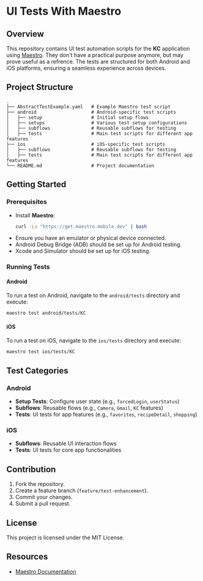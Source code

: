 # UI Tests With Maestro

## Overview
This repository contains UI test automation scripts for the **KC** application using [Maestro](https://maestro.mobile.dev/). They don't have a practical purpose anymore, but may prove useful as a refrence. The tests are structured for both Android and iOS platforms, ensuring a seamless experience across devices.

## Project Structure
```
.
├── AbstractTestExample.yaml   # Example Maestro test script
├── android                    # Android-specific test scripts
│   ├── setup                  # Initial setup flows
│   ├── setups                 # Various test setup configurations
│   ├── subflows               # Reusable subflows for testing
│   ├── tests                  # Main test scripts for different app features
├── ios                        # iOS-specific test scripts
│   ├── subflows               # Reusable subflows for testing
│   ├── tests                  # Main test scripts for different app features
└── README.md                  # Project documentation
```

## Getting Started
### Prerequisites
- Install **Maestro**:
  ```sh
  curl -Ls "https://get.maestro.mobile.dev" | bash
  ```
- Ensure you have an emulator or physical device connected.
- Android Debug Bridge (ADB) should be set up for Android testing.
- Xcode and Simulator should be set up for iOS testing.

### Running Tests
#### Android
To run a test on Android, navigate to the `android/tests` directory and execute:
```sh
maestro test android/tests/KC
```

#### iOS
To run a test on iOS, navigate to the `ios/tests` directory and execute:
```sh
maestro test ios/tests/KC
```

## Test Categories
### Android
- **Setup Tests**: Configure user state (e.g., `forcedLogin`, `userStatus`)
- **Subflows**: Reusable flows (e.g., `Camera`, `Gmail`, `KC` features)
- **Tests**: UI tests for app features (e.g., `favorites`, `recipeDetail`, `shopping`)

### iOS
- **Subflows**: Reusable UI interaction flows
- **Tests**: UI tests for core app functionalities

## Contribution
1. Fork the repository.
2. Create a feature branch (`feature/test-enhancement`).
3. Commit your changes.
4. Submit a pull request.

## License
This project is licensed under the MIT License.

## Resources
- [Maestro Documentation](https://maestro.mobile.dev/)
